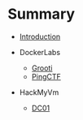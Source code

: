 # Summary

* [Introduction](README.md)

* DockerLabs
  * [Grooti](Dockerlabs/grooti.md)
  * [PingCTF](Dockerlabs/PingCTF.md)

* HackMyVm
  * [DC01](HackMyVM/DC01.md)

